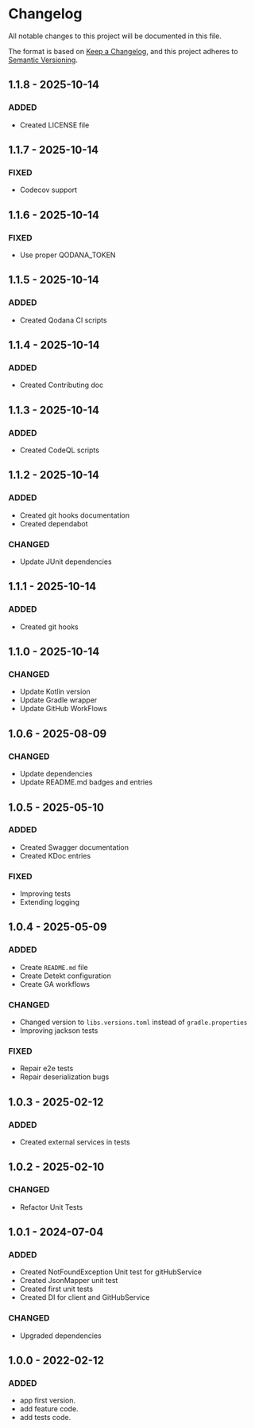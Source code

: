 # Changelog

All notable changes to this project will be documented in this file.

The format is based on [Keep a Changelog](https://keepachangelog.com/en/1.0.0/), and this project adheres
to [Semantic Versioning](https://semver.org/spec/v2.0.0.html).

## 1.1.8 - 2025-10-14

### ADDED

- Created LICENSE file

## 1.1.7 - 2025-10-14

### FIXED

- Codecov support

## 1.1.6 - 2025-10-14

### FIXED

- Use proper QODANA_TOKEN

## 1.1.5 - 2025-10-14

### ADDED

- Created Qodana CI scripts

## 1.1.4 - 2025-10-14

### ADDED

- Created Contributing doc

## 1.1.3 - 2025-10-14

### ADDED

- Created CodeQL scripts

## 1.1.2 - 2025-10-14

### ADDED

- Created git hooks documentation
- Created dependabot

### CHANGED

- Update JUnit dependencies

## 1.1.1 - 2025-10-14

### ADDED

- Created git hooks

## 1.1.0 - 2025-10-14

### CHANGED

- Update Kotlin version
- Update Gradle wrapper
- Update GitHub WorkFlows

## 1.0.6 - 2025-08-09

### CHANGED

- Update dependencies
- Update README.md badges and entries

## 1.0.5 - 2025-05-10

### ADDED

- Created Swagger documentation
- Created KDoc entries

### FIXED

- Improving tests
- Extending logging


## 1.0.4 - 2025-05-09

### ADDED

- Create `README.md` file
- Create Detekt configuration
- Create GA workflows

### CHANGED

- Changed version to `libs.versions.toml` instead of `gradle.properties`
- Improving jackson tests

### FIXED

- Repair e2e tests
- Repair deserialization bugs

## 1.0.3 - 2025-02-12

### ADDED

- Created external services in tests

## 1.0.2 - 2025-02-10

### CHANGED

- Refactor Unit Tests

## 1.0.1 - 2024-07-04

### ADDED

- Created NotFoundException Unit test for gitHubService
- Created JsonMapper unit test
- Created first unit tests
- Created DI for client and GitHubService

### CHANGED

- Upgraded dependencies

## 1.0.0 - 2022-02-12

### ADDED

- app first version.
- add feature code.
- add tests code.
